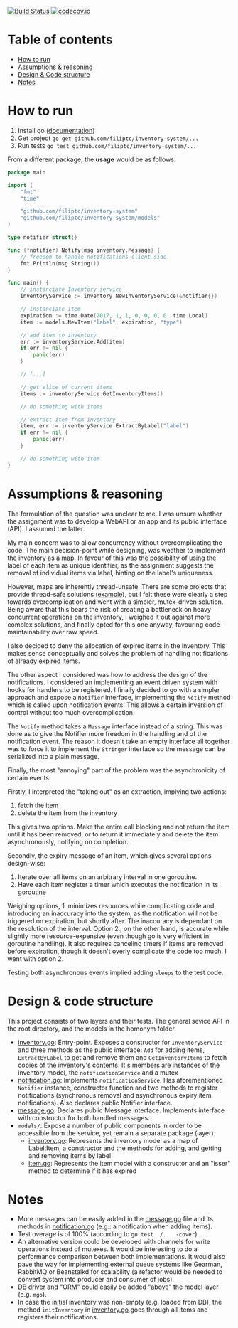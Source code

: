 [![Build Status](https://travis-ci.org/filiptc/inventory-system.svg?branch=master)](https://travis-ci.org/filiptc/inventory-system)
[![codecov.io](https://codecov.io/github/filiptc/inventory-system/coverage.svg?branch=master)](https://codecov.io/github/filiptc/inventory-system?branch=master)


Table of contents
=================

  * [How to run](#how-to-run)
  * [Assumptions & reasoning](#assumptions--reasoning)
  * [Design & Code structure](#design--code-structure)
  * [Notes](#notes)


How to run
============

1. Install go ([documentation](https://golang.org/doc/install))
2. Get project `go get github.com/filiptc/inventory-system/...`
3. Run tests `go test github.com/filiptc/inventory-system/...`

From a different package, the **usage** would be as follows:

```go
package main

import (
    "fmt"
    "time"

    "github.com/filiptc/inventory-system"
    "github.com/filiptc/inventory-system/models"
)

type notifier struct{}

func (*notifier) Notify(msg inventory.Message) {
    // freedom to handle notifications client-side
    fmt.Println(msg.String())
}

func main() {
    // instanciate Inventory service
    inventoryService := inventory.NewInventoryService(&notifier{})

    // instanciate item
    expiration := time.Date(2017, 1, 1, 0, 0, 0, 0, time.Local)
    item := models.NewItem("label", expiration, "type")

    // add item to inventory
    err := inventoryService.Add(item)
    if err != nil {
        panic(err)
    }

    // [...]

    // get slice of current items
    items := inventoryService.GetInventoryItems()

    // do something with items

    // extract item from inventory
    item, err := inventoryService.ExtractByLabel("label")
    if err != nil {
        panic(err)
    }

    // do something with item
}
```


Assumptions & reasoning
=====
The formulation of the question was unclear to me. I was unsure whether the assignment was to
develop a WebAPI or an app and its public interface (API). I assumed the latter.

My main concern was to allow concurrency without overcomplicating the code. The main decision-point
while designing, was weather to implement the inventory as a map. In favour of this was the
possibility of using the label of each item as unique identifier, as the assignment suggests the
removal of individual items via label, hinting on the label's uniqueness.

However, maps are inherently thread-unsafe. There are some projects that provide thread-safe
solutions ([example](https://github.com/streamrail/concurrent-map)), but I felt these were clearly a
step towards overcomplication and went with a simpler, mutex-driven solution. Being aware that this
bears the risk of creating a bottleneck on heavy concurrent operations on the inventory, I weighed
it out against more complex solutions, and finally opted for this one anyway, favouring
code-maintainability over raw speed.

I also decided to deny the allocation of expired items in the inventory. This makes sense
conceptually and solves the problem of handling notifications of already expired items.

The other aspect I considered was how to address the design of the notifications. I considered an
implementing an event driven system with hooks for handlers to be registered. I finally decided to
go with a simpler approach and expose a `Notifier` interface, implementing the `Notify` method which
is called upon notification events. This allows a certain inversion of control without too much
overcomplication.

The `Notify` method takes a `Message` interface instead of a string. This was done as to give the
Notifier more freedom in the handling and of the notification event. The reason it doesn't take an
empty interface all together was to force it to implement the `Stringer` interface so the message
can be serialized into a plain message.

Finally, the most "annoying" part of the problem was the asynchronicity of certain events:

Firstly, I interpreted the "taking out" as an extraction, implying two actions:

1. fetch the item
2. delete the item from the inventory

This gives two options. Make the entire call blocking and not return the item until it has been
removed, or to return it immediately and delete the item asynchronously, notifying on completion.

Secondly, the expiry message of an item, which gives several options design-wise:

1. Iterate over all items on an arbitrary interval in one goroutine.
2. Have each item register a timer which executes the notification in its goroutine

Weighing options, 1. minimizes resources while complicating code and introducing an inaccuracy into
the system, as the notification will not be triggered on expiration, but shortly after. The
inaccuracy is dependant on the resolution of the interval. Option 2., on the other hand, is accurate
while slightly more resource-expensive (even though go is very efficient in goroutine handling). It
also requires canceling timers if items are removed before expiration, though it doesn't overly
complicate the code too much. I went with option 2.

Testing both asynchronous events implied adding `sleeps` to the test code.


Design & code structure
=====

This project consists of two layers and their tests. The general sevice API in the root directory,
and the models in the homonym folder.

* [inventory.go](inventory.go): Entry-point. Exposes a constructor for `InventoryService` and three
methods as the public interface: `Add` for adding items, `ExtractByLabel` to get and remove them and
`GetInventoryItems` to fetch copies of the inventory's contents.
It's members are instances of the inventory model, the `notificationService` and a mutex
* [notification.go](notification.go): Implements `notificationService`. Has aforementioned
`Notifier` instance, constructor function and two methods to register notifications (synchronous
removal and asynchronous expiry item notifications). Also declares public Notifier interface.
* [message.go](message.go): Declares public Message interface. Implements interface with
constructor for both handled messages.
* `models/`: Expose a number of public components in order to be accessible from the service, yet
remain a separate package (layer).
  * [inventory.go](models/inventory.go): Represents the inventory model as a map of Label:Item, a
  constructor and the methods for adding, and getting and removing items by label
  * [item.go](models/item.go): Represents the item model with a constructor and an "isser" method to
  determine if it has expired


Notes
=====

* More messages can be easily added in the [message.go](message.go) file and its methods in
[notification.go](notification.go) (e.g.: a notification when adding items).
* Test overage is of 100% (according to `go test ./... -cover`)
* An alternative version could be developed with channels for write operations instead of mutexes.
It would be interesting to do a performance comparison between both implementations. It would also
pave the way for implementing external queue systems like Gearman, RabbitMQ or Beanstalkd for
scalability (a refactor would be needed to convert system into producer and consumer of jobs).
* DB driver and "ORM" could easily be added "above" the model layer (e.g. `mgo`).
* In case the initial inventory was non-empty (e.g. loaded from DB), the method `initInventory` in
[inventory.go](inventory.go) goes through all items and registers their notifications.